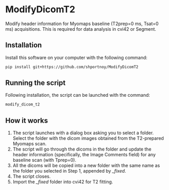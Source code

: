 # ModifyDicomT2
Modify header information for Myomaps baseline (T2prep=0 ms, Tsat=0 ms) acquisitions. This is required for data analysis in cvi42 or Segment.

Installation
------------
Install this software on your computer with the following command:
```bash
pip install git+https://github.com/shportnoy/ModifyDicomT2
```
Running the script
--------------------
Following installation, the script can be launched with the command:
```bash
modify_dicom_t2
````
How it works
------------
1) The script launches with a dialog box asking you to select a folder. Select the folder with the dicom images obtained from the T2-prepared Myomaps scan. 
2) The script will go through the dicoms in the folder and update the header information (specifically, the Image Comments field) for any baseline scan (with Tprep=0).
3) All the dicoms will be copied into a new folder with the same name as the folder you selected in Step 1, appended by *_fixed*.
4) The script closes.
5) Import the *_fixed* folder into cvi42 for T2 fitting.
